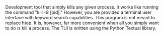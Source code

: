 Development tool that simply kills any given process. It works like running the command "kill -9 [pid]." However, you are provided a terminal user interface with keyword search capabilities. This program is not meant to replace htop. It is, however, far more convenient when all you simply want to do is kill a process. The TUI is written using the Python Textual library.
